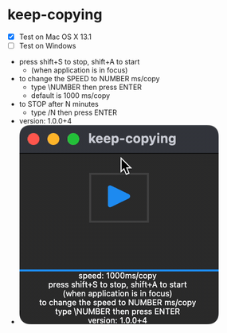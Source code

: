# keep-copying

- [X] Test on Mac OS X 13.1 [](builds/keep_copying.zip)
- [ ] Test on Windows

- press shift+S to stop, shift+A to start
  - (when application is in focus)
- to change the SPEED to NUMBER ms/copy
  - type \NUMBER then press ENTER
  - default is 1000 ms/copy
- to STOP after N minutes
  - type /N then press ENTER
- version: 1.0.0+4
- ![demo](assets/demo1.gif)
